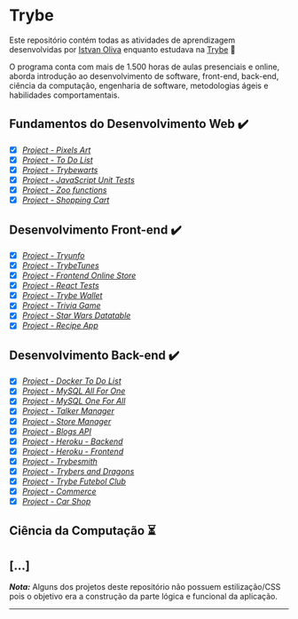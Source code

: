 # Trybe

Este repositório contém todas as atividades de aprendizagem desenvolvidas por [Istvan Oliva](https://github.com/Istvanoliva) enquanto estudava na [Trybe](https://www.betrybe.com/) :rocket:

O programa conta com mais de 1.500 horas de aulas presenciais e online, aborda introdução ao desenvolvimento de software, front-end, back-end, ciência da computação, engenharia de software, metodologias ágeis e habilidades comportamentais.

## Fundamentos do Desenvolvimento Web :heavy_check_mark:

- [x] _[Project - Pixels Art](https://github.com/istvanoliva/pixels-art)_
- [x] _[Project - To Do List](https://github.com/istvanoliva/todo-list)_
- [x] _[Project - Trybewarts](https://github.com/istvanoliva/trybewarts)_
- [x] _[Project - JavaScript Unit Tests](https://github.com/istvanoliva/unit-tests)_
- [x] _[Project - Zoo functions](https://github.com/istvanoliva/zoo-functions)_
- [x] _[Project - Shopping Cart](https://github.com/istvanoliva/shopping-cart)_

## Desenvolvimento Front-end :heavy_check_mark:

- [x] _[Project - Tryunfo](https://github.com/istvanoliva/tryunfo)_
- [x] _[Project - TrybeTunes](https://github.com/istvanoliva/trybetunes)_
- [x] _[Project - Frontend Online Store](https://github.com/istvanoliva/online-store-frontend)_
- [x] _[Project - React Tests](https://github.com/istvanoliva/react-testing-RTL)_
- [x] _[Project - Trybe Wallet](https://github.com/istvanoliva/trybewallet)_
- [x] _[Project - Trivia Game](https://github.com/istvanoliva/trivia-game)_
- [x] _[Project - Star Wars Datatable](https://github.com/istvanoliva/starwars-planets-search)_
- [x] _[Project - Recipe App](https://github.com/istvanoliva/recipes-app)_

## Desenvolvimento Back-end :heavy_check_mark:

- [x] _[Project - Docker To Do List](https://github.com/istvanoliva/docker-todo-list)_
- [x] _[Project - MySQL All For One](https://github.com/istvanoliva/mysql-all-for-one)_
- [x] _[Project - MySQL One For All](https://github.com/istvanoliva/mysql-one-for-all)_
- [x] _[Project - Talker Manager](https://github.com/istvanoliva/talker-manager)_
- [x] _[Project - Store Manager](https://github.com/istvanoliva/store-manager)_
- [x] _[Project - Blogs API](https://github.com/istvanoliva/blogs-api)_
- [x] _[Project - Heroku - Backend](https://github.com/istvanoliva/heroku-deploy-back-end-app)_
- [x] _[Project - Heroku - Frontend](https://github.com/istvanoliva/heroku-deploy-front-end-app)_
- [x] _[Project - Trybesmith](https://github.com/istvanoliva/trybesmith)_
- [x] _[Project - Trybers and Dragons](https://github.com/istvanoliva/trybe-and-dragons)_
- [x] _[Project - Trybe Futebol Club](https://github.com/istvanoliva/TFC)_
- [x] _[Project - Commerce](https://github.com/istvanoliva/mongoDB-queries)_
- [x] _[Project - Car Shop](https://github.com/istvanoliva/car-shop)_

## Ciência da Computação :hourglass_flowing_sand:

## [...]

_**Nota:**_ Alguns dos projetos deste repositório não possuem estilização/CSS pois o objetivo era a construção da parte lógica e funcional da aplicação.

---
